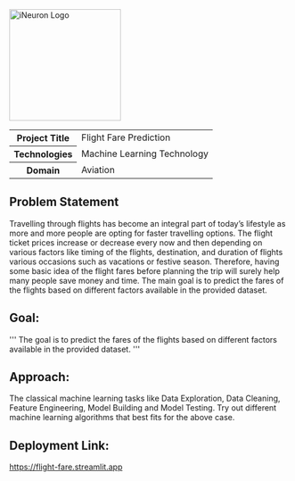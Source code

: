 <img align="center" width="200" src="https://internship.ineuron.ai/_next/image?url=%2Fimages%2Fineuron-logo.png&w=1920&q=75" alt="iNeuron Logo"/>

<table>
    <tr>
        <th>Project Title</th>
        <td>Flight Fare Prediction</td>
    </tr>
    <tr>
        <th>Technologies</th>
        <td>Machine Learning Technology</td>
    </tr>
    <tr>
        <th>Domain</th>
        <td>Aviation</td>
    </tr>
</table>

## Problem Statement
Travelling through flights has become an integral part of today’s lifestyle as more and more people are opting for faster travelling options. The flight ticket prices increase or decrease every now and then depending on various factors like timing of the flights,
destination, and duration of flights various occasions such as vacations or festive
season. Therefore, having some basic idea of the flight fares before planning the trip will surely help many people save money and time.
The main goal is to predict the fares of the flights based on different factors available in the provided dataset.

## Goal:
'''
The goal is to predict the fares of the flights based on different factors available in the provided dataset.
'''
## Approach:
The classical machine learning tasks like Data Exploration, Data Cleaning, Feature Engineering, Model Building and Model Testing. Try out different machine learning algorithms that best fits for the above case.

## Deployment Link: 
https://flight-fare.streamlit.app